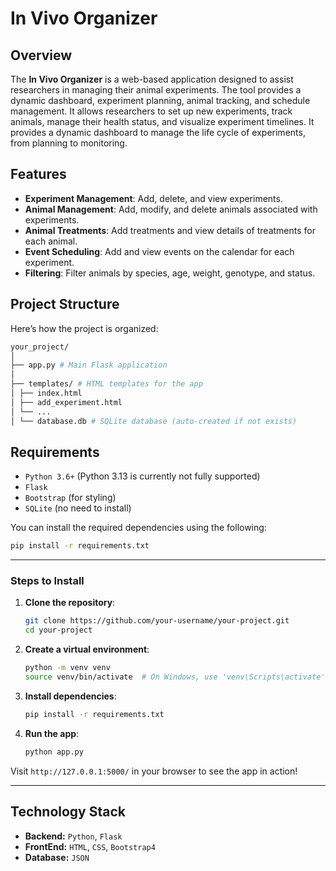 # In Vivo Organizer

## Overview

The **In Vivo Organizer** is a web-based application designed to assist researchers in managing their animal experiments. The tool provides a dynamic dashboard, experiment planning, animal tracking, and schedule management. It allows researchers to set up new experiments, track animals, manage their health status, and visualize experiment timelines. It provides a dynamic dashboard to manage the life cycle of experiments, from planning to monitoring.


## Features

- **Experiment Management**: Add, delete, and view experiments.
- **Animal Management**: Add, modify, and delete animals associated with experiments.
- **Animal Treatments**: Add treatments and view details of treatments for each animal.
- **Event Scheduling**: Add and view events on the calendar for each experiment.
- **Filtering**: Filter animals by species, age, weight, genotype, and status.

## Project Structure

Here’s how the project is organized:
```bash
your_project/
│
├── app.py # Main Flask application
│
├── templates/ # HTML templates for the app
│ ├── index.html
│ ├── add_experiment.html
│ └── ...
│ └── database.db # SQLite database (auto-created if not exists)
```

## Requirements

- `Python 3.6+` (Python 3.13 is currently not fully supported)
- `Flask`
- `Bootstrap` (for styling)
- `SQLite` (no need to install)

You can install the required dependencies using the following:

```bash
pip install -r requirements.txt
```
---

### Steps to Install
1. **Clone the repository**:
    ```bash
    git clone https://github.com/your-username/your-project.git
    cd your-project
    ```

2. **Create a virtual environment**:
    ```bash
    python -m venv venv
    source venv/bin/activate  # On Windows, use 'venv\Scripts\activate'
    ```

3. **Install dependencies**:
    ```bash
    pip install -r requirements.txt
    ```

4. **Run the app**:
    ```bash
    python app.py
    ```
Visit `http://127.0.0.1:5000/` in your browser to see the app in action!

---

## Technology Stack
- **Backend:** `Python`, `Flask`
- **FrontEnd:** `HTML`, `CSS`, `Bootstrap4`
- **Database:** `JSON`

